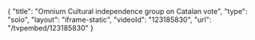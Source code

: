 {
    "title": "Omnium Cultural independence group on Catalan vote",
    "type": "solo",
    "layout": "iframe-static",
    "videoId": "123185830",
    "url": "\/tvpembed\/123185830"
}
